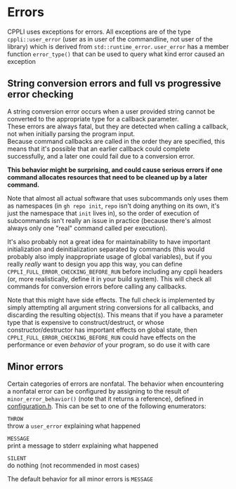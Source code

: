 # Errors
CPPLI uses exceptions for errors. All exceptions are of the type `cppli::user_error` (user as in user of the commandline, not user of the library)
which is derived from `std::runtime_error`. `user_error` has a member function `error_type()` that can be used to query what kind error caused an exception

## String conversion errors and full vs progressive error checking
A string conversion error occurs when a user provided string cannot be converted to the appropriate type for a callback parameter.  
These errors are always fatal, but they are detected when calling a callback, not when initially parsing the program input.  
Because command callbacks are called in the order they are specified, this means that it's possible that an earlier callback could complete successfully, and a later one could fail due to a conversion error.  

**This behavior might be surprising, and could cause serious errors if one command allocates resources that need to be cleaned up by a later command.**  
  
Note that almost all actual software that uses subcommands only uses them as namespaces
(in `gh repo init`, `repo` isn't doing anything on its own, it's just the namespace that `init` lives in),
so the order of execution of subcommands isn't really an issue in practice (because there's almost always only one "real" command called per execution).  

It's also probably not a great idea for maintainability to have important initialization and deinitialization separated by commands
(this would probably also imply inappropriate usage of global variables), 
but if you really *really* want to design you app this way, 
you can define `CPPLI_FULL_ERROR_CHECKING_BEFORE_RUN` before including any cppli headers (or, more realistically, define it in your build system).
This will check all commands for conversion errors before calling any callbacks.  

Note that this might have side effects.
The full check is implemented by simply attempting all argument string conversions for all callbacks, and discarding the resulting object(s).
This means that if you have a parameter type that is expensive to construct/destruct, or whose constructor/destructor has important effects on global state,
then `CPPLI_FULL_ERROR_CHECKING_BEFORE_RUN` could have effects on the performance or even _behavior_ of your program, so do use it with care

## Minor errors
Certain categories of errors are nonfatal. 
The behavior when encountering a nonfatal error can be configured by assigning to the result of `minor_error_behavior()` (note that it returns a reference), defined in [configuration.h](../include/cppli/detail/configuration.h).
This can be set to one of the following enumerators:
  
`THROW`  
throw a `user_error` explaining what happened
  
`MESSAGE`  
print a message to stderr explaining what happened  
  
`SILENT`  
do nothing (not recommended in most cases)  
  
The default behavior for all minor errors is `MESSAGE`
